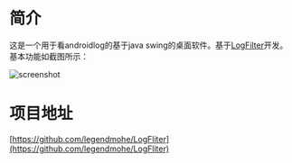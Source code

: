 # 简介
这是一个用于看androidlog的基于java swing的桌面软件。基于[LogFilter](https://github.com/iookill/LogFilter)开发。
基本功能如截图所示：

![screenshot](https://github.com/legendmohe/LogFliter/blob/master/screenshots/log_2020_04_13.png)

# 项目地址

[https://github.com/legendmohe/LogFliter](https://github.com/legendmohe/LogFliter)
